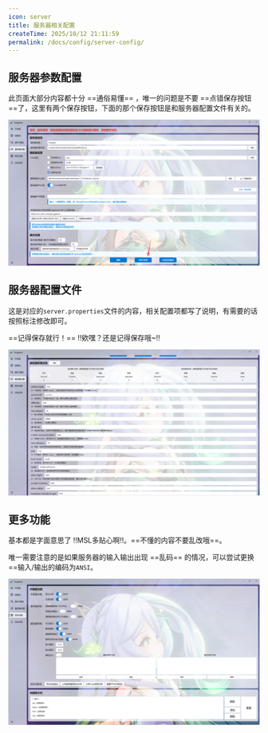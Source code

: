 ```yaml
---
icon: server
title: 服务器相关配置
createTime: 2025/10/12 21:11:59
permalink: /docs/config/server-config/
---
```


## 服务器参数配置

此页面大部分内容都十分 ==通俗易懂== ，唯一的问题是不要 ==点错保存按钮==了，这里有两个保存按钮，下面的那个保存按钮是和服务器配置文件有关的。

![image-20251016150840307](./assets/image-20251016150840307.png)

## 服务器配置文件

这是对应的`server.properties`文件的内容，相关配置项都写了说明，有需要的话按照标注修改即可。

==记得保存就行！== !!欸嘿？还是记得保存哦~!!

![image-20251016151035692](./assets/image-20251016151035692.png)

## 更多功能

基本都是字面意思了 !!MSL多贴心啊!!。==不懂的内容不要乱改哦==。

唯一需要注意的是如果服务器的输入输出出现 ==乱码== 的情况，可以尝试更换 ==输入/输出的编码为`ANSI`。

![image-20251016151439951](./assets/image-20251016151439951.png)
